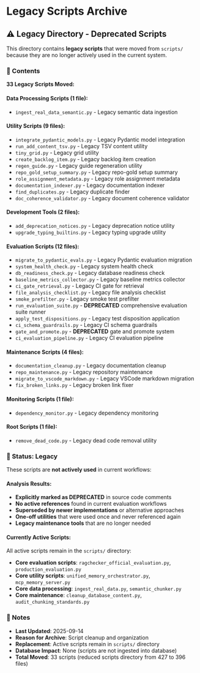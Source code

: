 # Legacy Scripts Archive

## ⚠️ Legacy Directory - Deprecated Scripts

This directory contains **legacy scripts** that were moved from `scripts/` because they are no longer actively used in the current system.

### 📁 Contents

**33 Legacy Scripts Moved:**

#### **Data Processing Scripts (1 file):**
- `ingest_real_data_semantic.py` - Legacy semantic data ingestion

#### **Utility Scripts (9 files):**
- `integrate_pydantic_models.py` - Legacy Pydantic model integration
- `run_add_content_tsv.py` - Legacy TSV content utility
- `tiny_grid.py` - Legacy grid utility
- `create_backlog_item.py` - Legacy backlog item creation
- `regen_guide.py` - Legacy guide regeneration utility
- `repo_gold_setup_summary.py` - Legacy repo-gold setup summary
- `role_assignment_metadata.py` - Legacy role assignment metadata
- `documentation_indexer.py` - Legacy documentation indexer
- `find_duplicates.py` - Legacy duplicate finder
- `doc_coherence_validator.py` - Legacy document coherence validator

#### **Development Tools (2 files):**
- `add_deprecation_notices.py` - Legacy deprecation notice utility
- `upgrade_typing_builtins.py` - Legacy typing upgrade utility

#### **Evaluation Scripts (12 files):**
- `migrate_to_pydantic_evals.py` - Legacy Pydantic evaluation migration
- `system_health_check.py` - Legacy system health check
- `db_readiness_check.py` - Legacy database readiness check
- `baseline_metrics_collector.py` - Legacy baseline metrics collector
- `ci_gate_retrieval.py` - Legacy CI gate for retrieval
- `file_analysis_checklist.py` - Legacy file analysis checklist
- `smoke_prefilter.py` - Legacy smoke test prefilter
- `run_evaluation_suite.py` - **DEPRECATED** comprehensive evaluation suite runner
- `apply_test_dispositions.py` - Legacy test disposition application
- `ci_schema_guardrails.py` - Legacy CI schema guardrails
- `gate_and_promote.py` - **DEPRECATED** gate and promote system
- `ci_evaluation_pipeline.py` - Legacy CI evaluation pipeline

#### **Maintenance Scripts (4 files):**
- `documentation_cleanup.py` - Legacy documentation cleanup
- `repo_maintenance.py` - Legacy repository maintenance
- `migrate_to_vscode_markdown.py` - Legacy VSCode markdown migration
- `fix_broken_links.py` - Legacy broken link fixer

#### **Monitoring Scripts (1 file):**
- `dependency_monitor.py` - Legacy dependency monitoring

#### **Root Scripts (1 file):**
- `remove_dead_code.py` - Legacy dead code removal utility

### 🚫 Status: Legacy

These scripts are **not actively used** in current workflows:

#### **Analysis Results:**
- **Explicitly marked as DEPRECATED** in source code comments
- **No active references** found in current evaluation workflows
- **Superseded by newer implementations** or alternative approaches
- **One-off utilities** that were used once and never referenced again
- **Legacy maintenance tools** that are no longer needed

#### **Currently Active Scripts:**
All active scripts remain in the `scripts/` directory:
- **Core evaluation scripts**: `ragchecker_official_evaluation.py`, `production_evaluation.py`
- **Core utility scripts**: `unified_memory_orchestrator.py`, `mcp_memory_server.py`
- **Core data processing**: `ingest_real_data.py`, `semantic_chunker.py`
- **Core maintenance**: `cleanup_database_content.py`, `audit_chunking_standards.py`

### 📝 Notes

- **Last Updated**: 2025-09-14
- **Reason for Archive**: Script cleanup and organization
- **Replacement**: Active scripts remain in `scripts/` directory
- **Database Impact**: None (scripts are not ingested into database)
- **Total Moved**: 33 scripts (reduced scripts directory from 427 to 396 files)
